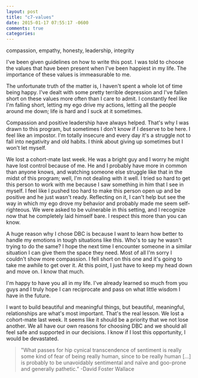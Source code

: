 ```yaml
---
layout: post
title: "c7-values"
date: 2015-01-17 07:55:17 -0600
comments: true
categories: 
---
```

compassion, empathy, honesty, leadership, integrity

<!--more-->

I've been given guidelines on how to write this post.  I was told to choose the values that have been present when I've been  happiest in my life. The importance of these values is immeasurable to me.  

The unfortunate truth of the matter is, I haven't spent a whole lot of time being happy.  I've dealt with some pretty terrible depression and I've fallen short on these values more often than I care to admit.  I constantly feel like I'm falling short, letting my ego drive my actions, letting all the people around me down; life is hard and I suck at it sometimes.  

Compassion and positive leadership have always helped.  That's why I was drawn to this program, but sometimes I don't know if I deserve to be here.  I feel like an impostor.  I'm totally insecure and every day it's a struggle not to fall into negativity and old habits.  I think about giving up sometimes but I won't let myself.

We lost a cohort-mate last week.  He was a bright guy and I worry he might have lost control because of me.  He and I probably have  more in common than anyone knows, and watching someone else struggle like that in the midst of this program; well, I'm not dealing with it well.  I tried so hard to get this person to work with me because I saw something in him that I see in myself.  I feel like I pushed too hard to make this person open up and be positive and he just wasn't ready.  Reflecting on it, I can't help but see the way in which my ego drove my behavior and probably made me seem self-righteous.  We were asked to be vulnerable in this setting, and I recognize now that he completely laid himself bare.  I respect this more than you can know. 

A huge reason why I chose DBC is because I want to learn how better to handle my emotions in tough situations like this.  Who's to say he wasn't trying to do the same?  I hope the next time I encounter someone in a similar situation I can give them the space they need.  Most of all I'm sorry I couldn't show more compassion.  I fell short on this one and it's going to take me awhile to get over it.  At this point, I just have to keep my head down and move on.  I know that much. 

I'm happy to have you all in my life.  I've already learned so much from you guys and I truly hope I can reciprocate and pass on what little wisdom I have in the future.  

I want to build beautiful and meaningful things, but beautiful, meaningful, relationships are what's most important.  That's the real lesson.  We lost a cohort-mate last week.  It seems like it should be a priority that we not lose another.  We all have our own reasons for choosing DBC and we should all feel safe and supported in our decisions.  I know if I lost this opportunity, I would be devastated. 

>"What passes for hip cynical transcendence of sentiment is really some kind of fear of being really human, since to be really 
>human [...] is probably to be unavoidably sentimental and naïve and goo-prone and generally pathetic.” -David Foster Wallace





